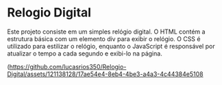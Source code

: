 # Relogio Digital

Este projeto consiste em um simples relógio digital. O HTML contém a estrutura básica com um elemento div para exibir o relógio. O CSS é utilizado para estilizar o relógio, enquanto o JavaScript é responsável por atualizar o tempo a cada segundo e exibi-lo na página.

(https://github.com/lucasrios350/Relogio-Digital/assets/121138128/17ae54e4-8eb4-4be3-a4a3-4c44384e5108
